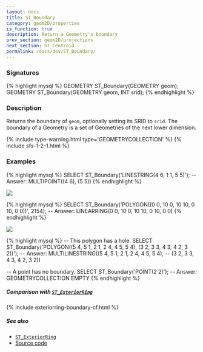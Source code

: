 ```yaml
---
layout: docs
title: ST_Boundary
category: geom2D/properties
is_function: true
description: Return a Geometry's boundary
prev_section: geom2D/projections
next_section: ST_Centroid
permalink: /docs/dev/ST_Boundary/
---
```


### Signatures

{% highlight mysql %}
GEOMETRY ST_Boundary(GEOMETRY geom);
GEOMETRY ST_Boundary(GEOMETRY geom, INT srid);
{% endhighlight %}

### Description

Returns the boundary of `geom`, optionally setting its SRID to `srid`.
The boundary of a Geometry is a set of Geometries of the next lower
dimension.

{% include type-warning.html type='GEOMETRYCOLLECTION' %}
{% include sfs-1-2-1.html %}

### Examples

{% highlight mysql %}
SELECT ST_Boundary('LINESTRING(4 6, 1 1, 5 5)');
-- Answer: MULTIPOINT((4 6), (5 5))
{% endhighlight %}

<img class="displayed" src="../ST_Boundary_1.png"/>

{% highlight mysql %}
SELECT ST_Boundary('POLYGON((0 0, 10 0, 10 10, 0 10, 0 0))', 2154);
-- Answer: LINEARRING(0 0, 10 0, 10 10, 0 10, 0 0)
{% endhighlight %}

<img class="displayed" src="../ST_Boundary_2.png"/>

{% highlight mysql %}
-- This polygon has a hole.
SELECT ST_Boundary('POLYGON((5 4, 5 1, 2 1, 2 4, 4 5, 5 4),
                    (3 2, 3 3, 4 3, 4 2, 3 2))');
-- Answer: MULTILINESTRING((5 4, 5 1, 2 1, 2 4, 4 5, 5 4),
--                          (3 2, 3 3, 4 3, 4 2, 3 2))

-- A point has no boundary.
SELECT ST_Boundary('POINT(2 2)');
-- Answer: GEOMETRYCOLLECTION EMPTY
{% endhighlight %}

##### Comparison with [`ST_ExteriorRing`](../ST_ExteriorRing)

{% include exteriorring-boundary-cf.html %}

##### See also

* [`ST_ExteriorRing`](../ST_ExteriorRing)
* <a href="https://github.com/orbisgis/h2gis/blob/master/h2spatial/src/main/java/org/h2gis/h2spatial/internal/function/spatial/properties/ST_Boundary.java" target="_blank">Source code</a>
